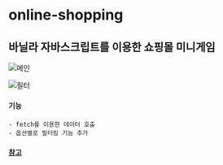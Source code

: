 # online-shopping

## 바닐라 자바스크립트를 이용한 쇼핑몰 미니게임

![메인](https://user-images.githubusercontent.com/64426431/102019680-322cb680-3db8-11eb-854f-cdb241f36dc3.PNG)

![필터](https://user-images.githubusercontent.com/64426431/102019688-3bb61e80-3db8-11eb-802b-80be6789e709.PNG)

#### 기능
    - fetch를 이용한 데이터 호출
    - 옵션별로 필터링 기능 추가
    
#### [참고](https://www.youtube.com/watch?v=We2Kv1HMGvc)
